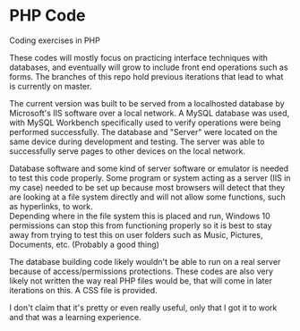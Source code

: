# PHP Code
Coding exercises in PHP

These codes will mostly focus on practicing interface techniques with databases, and eventually will grow to include front end operations such as forms.
The branches of this repo hold previous iterations that lead to what is currently on master.

The current version was built to be served from a localhosted database by Microsoft's IIS software over a local network.
A MySQL database was used, with MySQL Workbench specifically used to verify operations were being performed successfully.
The database and "Server" were located on the same device during development and testing.
    The server was able to successfully serve pages to other devices on the local network.

Database software and some kind of server software or emulator is needed to test this code properly.
Some program or system acting as a server (IIS in my case) needed to be set up because most browsers will detect that they are looking at a file system directly and will not allow some functions, such as hyperlinks, to work.  
Depending where in the file system this is placed and run, Windows 10 permissions can stop this from functioning properly so it is  best to stay away from trying to test this on user folders such as Music, Pictures, Documents, etc. (Probably a good thing)

The database building code likely wouldn't be able to run on a real server because of access/permissions protections.
These codes are also very likely not written the way real PHP files would be, that will come in later iterations on this.
A CSS file is provided.  

I don't claim that it's pretty or even really useful, only that I got it to work and that was a learning experience.
